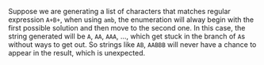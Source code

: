 Suppose we are generating a list of characters that matches regular expression
`A+B+`, when using `amb`, the enumeration will alway begin with the first possible solution
and then move to the second one.
In this case, the string generated will be `A`, `AA`, `AAA`, ..., which get stuck in the branch
of `A`s without ways to get out. So strings like `AB`, `AABBB` will never have a chance to appear
in the result, which is unexpected.
